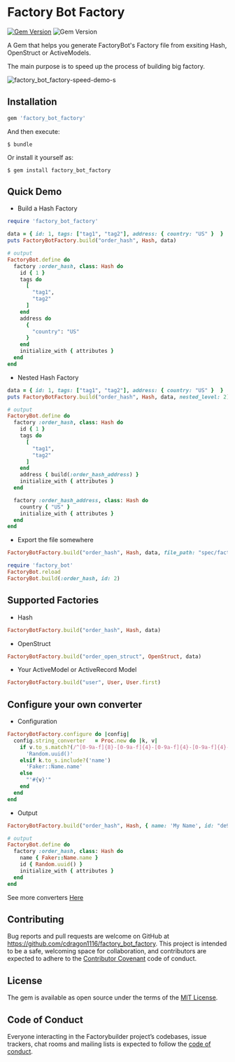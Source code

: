 # Factory Bot Factory

[![Gem Version](https://badge.fury.io/rb/factory_bot_factory.svg)](https://rubygems.org/gems/factory_bot_factory) ![Gem Version](https://app.travis-ci.com/cdragon1116/factory_bot_factory.svg?branch=main)

A Gem that helps you generate FactoryBot's Factory file from exsiting Hash, OpenStruct or ActiveModels.

The main purpose is to speed up the process of building big factory.

![factory_bot_factory-speed-demo-s](https://user-images.githubusercontent.com/39395058/133915894-c43907b4-8e3f-4a0d-b64e-bda2a5d55748.gif)

## Installation

```ruby
gem 'factory_bot_factory'
```

And then execute:

    $ bundle

Or install it yourself as:

    $ gem install factory_bot_factory


## Quick Demo

- Build a Hash Factory

```ruby
require 'factory_bot_factory'

data = { id: 1, tags: ["tag1", "tag2"], address: { country: "US" }  }
puts FactoryBotFactory.build("order_hash", Hash, data)

# output
FactoryBot.define do
  factory :order_hash, class: Hash do
    id { 1 }
    tags do
      [
        "tag1",
        "tag2"
      ]
    end
    address do
      {
        "country": "US"
      }
    end
    initialize_with { attributes }
  end
end
```

- Nested Hash Factory

```ruby
data = { id: 1, tags: ["tag1", "tag2"], address: { country: "US" }  }
puts FactoryBotFactory.build("order_hash", Hash, data, nested_level: 2)

# output
FactoryBot.define do
  factory :order_hash, class: Hash do
    id { 1 }
    tags do
      [
        "tag1",
        "tag2"
      ]
    end
    address { build(:order_hash_address) }
    initialize_with { attributes }
  end

  factory :order_hash_address, class: Hash do
    country { "US" }
    initialize_with { attributes }
  end
end
```

- Export the file somewhere

```ruby
FactoryBotFactory.build("order_hash", Hash, data, file_path: "spec/factories/order_hash.rb")

require 'factory_bot'
FactoryBot.reload
FactoryBot.build(:order_hash, id: 2)

```

## Supported Factories

- Hash
```ruby
FactoryBotFactory.build("order_hash", Hash, data)
```

- OpenStruct
```ruby
FactoryBotFactory.build("order_open_struct", OpenStruct, data)
```

- Your ActiveModel or ActiveRecord Model
```ruby
FactoryBotFactory.build("user", User, User.first)
```

## Configure your own converter

- Configuration

```ruby
FactoryBotFactory.configure do |config|
  config.string_converter   = Proc.new do |k, v|
    if v.to_s.match?(/^[0-9a-f]{8}-[0-9a-f]{4}-[0-9a-f]{4}-[0-9a-f]{4}-[0-9a-f]{12}$/)
      'Random.uuid()'
    elsif k.to_s.include?('name')
      'Faker::Name.name'
    else
      "'#{v}'"
    end
  end
end
```

- Output
```ruby
FactoryBotFactory.build("order_hash", Hash, { name: 'My Name', id: "de9515ee-006e-4a28-8af3-e88a5c771b93" })

# output
FactoryBot.define do
  factory :order_hash, class: Hash do
    name { Faker::Name.name }
    id { Random.uuid() }
    initialize_with { attributes }
  end
end
```

See more converters [Here](https://github.com/cdragon1116/factory_bot_factory/blob/master/lib/factory_bot_factory/config.rb#L3-L9)

## Contributing

Bug reports and pull requests are welcome on GitHub at https://github.com/cdragon1116/factory_bot_factory. This project is intended to be a safe, welcoming space for collaboration, and contributors are expected to adhere to the [Contributor Covenant](http://contributor-covenant.org) code of conduct.

## License

The gem is available as open source under the terms of the [MIT License](https://opensource.org/licenses/MIT).

## Code of Conduct

Everyone interacting in the Factorybuilder project’s codebases, issue trackers, chat rooms and mailing lists is expected to follow the [code of conduct](https://github.com/cdragon1116/factory_bot_factory/blob/master/CODE_OF_CONDUCT.md).
